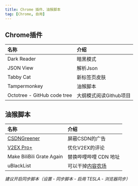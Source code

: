 ```yaml
---
title: Chrome 插件、油猴脚本
tag: [Chrome, 自用]
---
```


## Chrome插件

| 名称                          | 介绍             |
| :-------------------------- | :------------- |
| Dark Reader                 | 暗黑模式           |
| JSON View                   | 解析Json         |
| Tabby Cat                   | 新标签页皮肤         |
| Tampermonkey                | 油猴脚本           |
| Octotree - GitHub code tree | 大纲模式阅读Github项目 |

## 油猴脚本

| 名称                        | 介绍            |
| :------------------------ | :------------ |
| [CSDNGreener][]           | 屏蔽CSDN的广告     |
| [V2EX Pro+][]             | 优化V2EX的评论     |
| Make BiliBili Grate Again | 替换哔哩哔哩 CDN 地址 |
| uBlackList                | 可以干掉[内容农场][]  |

_建议开启同步脚本（设置 - 同步脚本 - 启用 TESLA - 浏览器同步）_

​​<!-- 下面是引用式链接-->

[CSDNGreener]: https://github.com/adlered/CSDNGreener

[V2EX Pro+]: https://greasyfork.org/zh-CN/scripts/456044-v2ex-pro

[内容农场]: https://github.com/wdmpa/content-farm-list
